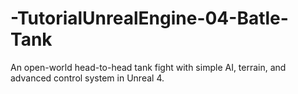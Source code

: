# -TutorialUnrealEngine-04-Batle-Tank
An open-world head-to-head tank fight with simple AI, terrain, and advanced control system in Unreal 4.
